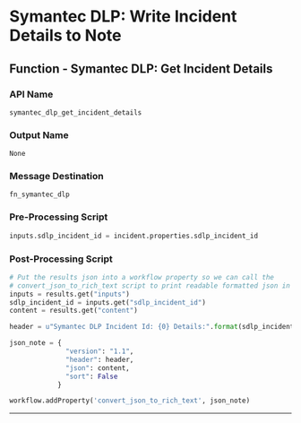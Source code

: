 <!--
    DO NOT MANUALLY EDIT THIS FILE
    THIS FILE IS AUTOMATICALLY GENERATED WITH resilient-sdk codegen
-->

# Symantec DLP: Write Incident Details to Note

## Function - Symantec DLP: Get Incident Details

### API Name
`symantec_dlp_get_incident_details`

### Output Name
`None`

### Message Destination
`fn_symantec_dlp`

### Pre-Processing Script
```python
inputs.sdlp_incident_id = incident.properties.sdlp_incident_id
```

### Post-Processing Script
```python
# Put the results json into a workflow property so we can call the 
# convert_json_to_rich_text script to print readable formatted json in an incident note.
inputs = results.get("inputs")
sdlp_incident_id = inputs.get("sdlp_incident_id")
content = results.get("content")

header = u"Symantec DLP Incident Id: {0} Details:".format(sdlp_incident_id)

json_note = {
              "version": "1.1",
              "header": header, 
              "json": content,
              "sort": False
            }

workflow.addProperty('convert_json_to_rich_text', json_note)
```

---

